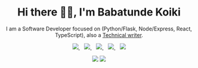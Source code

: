 <p align="center">
  <h1 align='center'>Hi there 👋🏾, I'm Babatunde Koiki</h1> 
  <p align="center"> I am a Software Developer focused on (Python/Flask, Node/Express, React, TypeScript), also a <a href="https://medium.com/@bkoiki950" target="_blank">Technical writer</a>.</p>
</p>

<p align='center'>
<a href="https://wa.me/2348180854296?text=Hello Babatunde" target="_blank">
  <img src="https://img.shields.io/badge/WHATSAPP-%2325D366.svg?&style=for-the-badge&logo=whatsapp&logoColor=white" />
</a>&nbsp;&nbsp;
<a href="https://twitter.com/bkoiki950" target="_blank">
  <img src="https://img.shields.io/badge/twitter-%231DA1F2.svg?&style=for-the-badge&logo=twitter&logoColor=white" />
</a>&nbsp;&nbsp;
<a href="https://www.linkedin.com/in/babatunde-koiki-2002" target="_blank">
  <img src="https://img.shields.io/badge/linkedin-%230077B5.svg?&style=for-the-badge&logo=linkedin&logoColor=white" />
</a>&nbsp;&nbsp;
<a href="mailto:koikibabatunde14@gmail.com" target="_blank">
  <img src="https://img.shields.io/badge/email me-%23D14836.svg?&style=for-the-badge&logo=gmail&logoColor=white" />
</a>&nbsp;&nbsp;
  <img src="https://gpvc.arturio.dev/Babatunde13" />
  
  <p align = "center">
  <img src = "https://github-readme-stats.vercel.app/api?username=Babatunde13&show_icons=true&theme=tokyonight&line_height=27">
  <img src = "https://github-readme-stats.vercel.app/api/top-langs/?username=Babatunde13&theme=tokyonight">
</p>
</p>
 
